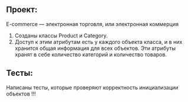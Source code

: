 ## Проект:

E-commerce  — электронная торговля, или электронная коммерция



1. Созданы классы Product и Category.
2. Доступ к этим атрибутам есть у каждого объекта класса,
и в них хранится общая информация для всех объектов. 
Эти атрибуты хранят в себе количество категорий и количество товаров.

## Тесты:
Написаны тесты, которые проверяют корректность инициализации объектов 
!!!
